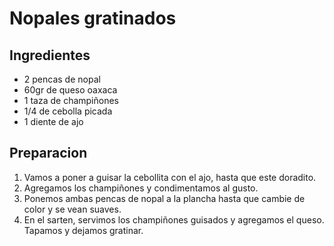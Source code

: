 # Nopales gratinados
## Ingredientes
* 2 pencas de nopal
* 60gr de queso oaxaca
* 1 taza de champiñones
* 1/4 de cebolla picada
* 1 diente de ajo

## Preparacion

1. Vamos a poner a guisar la cebollita con el ajo, hasta que este doradito.
2. Agregamos los champiñones y condimentamos al gusto.
3. Ponemos ambas pencas de nopal a la plancha hasta que cambie de color y se vean suaves.
4. En el sarten, servimos los champiñones guisados y agregamos el queso. Tapamos y dejamos gratinar.
